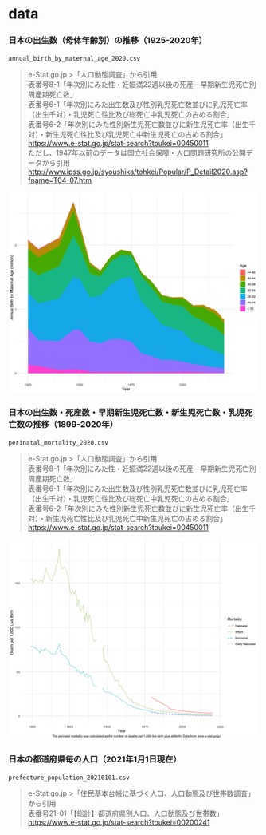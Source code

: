 # data

### 日本の出生数（母体年齢別）の推移（1925-2020年）

`annual_birth_by_maternal_age_2020.csv`

> e-Stat.go.jp >「人口動態調査」から引用 \
> 表番号8-1「年次別にみた性・妊娠満22週以後の死産－早期新生児死亡別周産期死亡数」 \
> 表番号6-1「年次別にみた出生数及び性別乳児死亡数並びに乳児死亡率（出生千対）・乳児死亡性比及び総死亡中乳児死亡の占める割合」 \
> 表番号6-2「年次別にみた性別新生児死亡数並びに新生児死亡率（出生千対）・新生児死亡性比及び乳児死亡中新生児死亡の占める割合」 \
> https://www.e-stat.go.jp/stat-search?toukei=00450011 \
> ただし、1947年以前のデータは国立社会保障・人口問題研究所の公開データから引用 \
> http://www.ipss.go.jp/syoushika/tohkei/Popular/P_Detail2020.asp?fname=T04-07.htm

![annula birth by maternal age](https://github.com/KotaYoneda/data/raw/main/img/anual_birth_by_maternal_age_2020.png "annula birth by maternal age")

### 日本の出生数・死産数・早期新生児死亡数・新生児死亡数・乳児死亡数の推移（1899-2020年）

`perinatal_mortality_2020.csv`

> e-Stat.go.jp >「人口動態調査」から引用 \
> 表番号8-1「年次別にみた性・妊娠満22週以後の死産－早期新生児死亡別周産期死亡数」 \
> 表番号6-1「年次別にみた出生数及び性別乳児死亡数並びに乳児死亡率（出生千対）・乳児死亡性比及び総死亡中乳児死亡の占める割合」 \
> 表番号6-2「年次別にみた性別新生児死亡数並びに新生児死亡率（出生千対）・新生児死亡性比及び乳児死亡中新生児死亡の占める割合」 \
> https://www.e-stat.go.jp/stat-search?toukei=00450011

![perinatal mortality](https://github.com/KotaYoneda/data/raw/main/img/perinatal_mortality_2020.png "perinatal mortality")

### 日本の都道府県毎の人口（2021年1月1日現在）

`prefecture_population_20210101.csv`

> e-Stat.go.jp >「住民基本台帳に基づく人口、人口動態及び世帯数調査」から引用 \
> 表番号21-01「【総計】都道府県別人口、人口動態及び世帯数」 \
> https://www.e-stat.go.jp/stat-search?toukei=00200241

